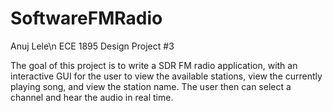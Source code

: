 # SoftwareFMRadio
Anuj Lele\n
ECE 1895 Design Project #3

The goal of this project is to write a SDR FM radio application, with an interactive GUI for the user to view the available stations, view the currently playing song, and view the station name. The user then can select a channel and hear the audio in real time. 



